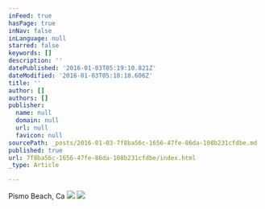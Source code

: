 ```yaml
---
inFeed: true
hasPage: true
inNav: false
inLanguage: null
starred: false
keywords: []
description: ''
datePublished: '2016-01-03T05:19:10.821Z'
dateModified: '2016-01-03T05:18:18.606Z'
title: ''
author: []
authors: []
publisher:
  name: null
  domain: null
  url: null
  favicon: null
sourcePath: _posts/2016-01-03-7f8ba56c-1656-47fe-86da-108b231cfdbe.md
published: true
url: 7f8ba56c-1656-47fe-86da-108b231cfdbe/index.html
_type: Article

---
```

Pismo Beach, Ca
![](https://the-grid-user-content.s3-us-west-2.amazonaws.com/aa287251-138b-4721-827f-fd7a331fa17d.JPG)
![](https://the-grid-user-content.s3-us-west-2.amazonaws.com/f2baf588-2f9b-4537-9edb-aff1c7437c5a.JPG)